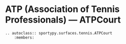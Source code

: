# ATP (Association of Tennis Professionals) &mdash; ATPCourt

```{eval-rst}
.. autoclass:: sportypy.surfaces.tennis.ATPCourt
    :members:
```
